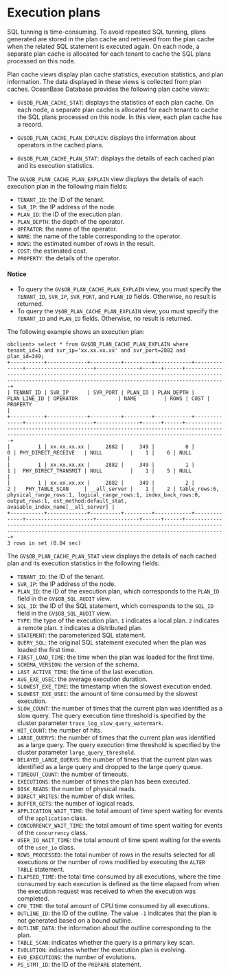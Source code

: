 # Execution plans

SQL tunning is time-consuming. To avoid repeated SQL tunning, plans generated are stored in the plan cache and retrieved from the plan cache when the related SQL statement is executed again. On each node, a separate plan cache is allocated for each tenant to cache the SQL plans processed on this node.

Plan cache views display plan cache statistics, execution statistics, and plan information. The data displayed in these views is collected from plan caches. OceanBase Database provides the following plan cache views:

* `GV$OB_PLAN_CACHE_STAT`: displays the statistics of each plan cache. On each node, a separate plan cache is allocated for each tenant to cache the SQL plans processed on this node. In this view, each plan cache has a record.

* `GV$OB_PLAN_CACHE_PLAN_EXPLAIN`: displays the information about operators in the cached plans.

* `GV$OB_PLAN_CACHE_PLAN_STAT`: displays the details of each cached plan and its execution statistics.

The `GV$OB_PLAN_CACHE_PLAN_EXPLAIN` view displays the details of each execution plan in the following main fields:

* `TENANT_ID`: the ID of the tenant.
* `SVR_IP`: the IP address of the node.
* `PLAN_ID`: the ID of the execution plan.
* `PLAN_DEPTH`: the depth of the operator.
* `OPERATOR`: the name of the operator.
* `NAME`: the name of the table corresponding to the operator.
* `ROWS`: the estimated number of rows in the result.
* `COST`: the estimated cost.
* `PROPERTY`: the details of the operator.

<main id="notice" type='notice'>
    <h4>Notice</h4>
    <ul><li>To query the <code>GV$OB_PLAN_CACHE_PLAN_EXPLAIN</code> view, you must specify the <code>TENANT_ID</code>, <code>SVR_IP</code>, <code>SVR_PORT</code>, and <code>PLAN_ID</code> fields. Otherwise, no result is returned. </li>
    <li>To query the <code>V$OB_PLAN_CACHE_PLAN_EXPLAIN</code> view, you must specify the <code>TENANT_ID</code> and <code>PLAN_ID</code> fields. Otherwise, no result is returned. </li></ul>
</main>

The following example shows an execution plan:

```shell
obclient> select * from GV$OB_PLAN_CACHE_PLAN_EXPLAIN where tenant_id=1 and svr_ip='xx.xx.xx.xx' and svr_port=2882 and plan_id=349;
+-----------+-------------+----------+---------+------------+--------------+----------------------+--------------+------+------+---------------------------------------------------------------------------------------------------------------------------------------------------------+
| TENANT_ID | SVR_IP      | SVR_PORT | PLAN_ID | PLAN_DEPTH | PLAN_LINE_ID | OPERATOR             | NAME         | ROWS | COST | PROPERTY                                                                                                                                                |
+-----------+-------------+----------+---------+------------+--------------+----------------------+--------------+------+------+---------------------------------------------------------------------------------------------------------------------------------------------------------+
|         1 | xx.xx.xx.xx |     2882 |     349 |          0 |            0 | PHY_DIRECT_RECEIVE   | NULL         |    1 |    6 | NULL                                                                                                                                                    |
|         1 | xx.xx.xx.xx |     2882 |     349 |          1 |            1 |  PHY_DIRECT_TRANSMIT | NULL         |    1 |    5 | NULL                                                                                                                                                    |
|         1 | xx.xx.xx.xx |     2882 |     349 |          2 |            2 |   PHY_TABLE_SCAN     | __all_server |    1 |    2 | table_rows:6, physical_range_rows:1, logical_range_rows:1, index_back_rows:0, output_rows:1, est_method:default_stat, avaiable_index_name[__all_server] |
+-----------+-------------+----------+---------+------------+--------------+----------------------+--------------+------+------+---------------------------------------------------------------------------------------------------------------------------------------------------------+
3 rows in set (0.04 sec)
```

The `GV$OB_PLAN_CACHE_PLAN_STAT` view displays the details of each cached plan and its execution statistics in the following fields:

* `TENANT_ID`: the ID of the tenant.
* `SVR_IP`: the IP address of the node.
* `PLAN_ID`: the ID of the execution plan, which corresponds to the `PLAN_ID` field in the `GV$OB_SQL_AUDIT` view.
* `SQL_ID`: the ID of the SQL statement, which corresponds to the `SQL_ID` field in the `GV$OB_SQL_AUDIT` view.
* `TYPE`: the type of the execution plan. `1` indicates a local plan. `2` indicates a remote plan. `3` indicates a distributed plan.
* `STATEMENT`: the parameterized SQL statement.
* `QUERY_SQL`: the original SQL statement executed when the plan was loaded the first time.
* `FIRST_LOAD_TIME`: the time when the plan was loaded for the first time.
* `SCHEMA_VERSION`: the version of the schema.
* `LAST_ACTIVE_TIME`: the time of the last execution.
* `AVG_EXE_USEC`: the average execution duration.
* `SLOWEST_EXE_TIME`: the timestamp when the slowest execution ended.
* `SLOWEST_EXE_USEC`: the amount of time consumed by the slowest execution.
* `SLOW_COUNT`: the number of times that the current plan was identified as a slow query. The query execution time threshold is specified by the cluster parameter `trace_log_slow_query_watermark`.
* `HIT_COUNT`: the number of hits.
* `LARGE_QUERYS`: the number of times that the current plan was identified as a large query. The query execution time threshold is specified by the cluster parameter `large_query_threshold`.
* `DELAYED_LARGE_QUERYS`: the number of times that the current plan was identified as a large query and dropped to the large query queue.
* `TIMEOUT_COUNT`: the number of timeouts.
* `EXECUTIONS`: the number of times the plan has been executed.
* `DISK_READS`: the number of physical reads.
* `DIRECT_WRITES`: the number of disk writes.
* `BUFFER_GETS`: the number of logical reads.
* `APPLICATION_WAIT_TIME`: the total amount of time spent waiting for events of the `application` class.
* `CONCURRENCY_WAIT_TIME`: the total amount of time spent waiting for events of the `concurrency` class.
* `USER_IO_WAIT_TIME`: the total amount of time spent waiting for the events of the `user_io` class.
* `ROWS_PROCESSED`: the total number of rows in the results selected for all executions or the number of rows modified by executing the `ALTER TABLE` statement.
* `ELAPSED_TIME`: the total time consumed by all executions, where the time consumed by each execution is defined as the time elapsed from when the execution request was received to when the execution was completed.
* `CPU_TIME`: the total amount of CPU time consumed by all executions.
* `OUTLINE_ID`: the ID of the outline. The value `-1` indicates that the plan is not generated based on a bound outline.
* `OUTLINE_DATA`: the information about the outline corresponding to the plan.
* `TABLE_SCAN`: indicates whether the query is a primary key scan.
* `EVOLUTION`: indicates whether the execution plan is evolving.
* `EVO_EXECUTIONS`: the number of evolutions.
* `PS_STMT_ID`: the ID of the `PREPARE` statement.

